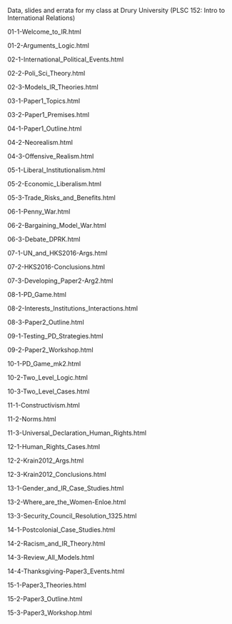 Data, slides and errata for my class at Drury University (PLSC 152: Intro to International Relations)

01-1-Welcome_to_IR.html

01-2-Arguments_Logic.html

02-1-International_Political_Events.html

02-2-Poli_Sci_Theory.html

02-3-Models_IR_Theories.html

03-1-Paper1_Topics.html

03-2-Paper1_Premises.html

04-1-Paper1_Outline.html

04-2-Neorealism.html

04-3-Offensive_Realism.html

05-1-Liberal_Institutionalism.html

05-2-Economic_Liberalism.html

05-3-Trade_Risks_and_Benefits.html

06-1-Penny_War.html

06-2-Bargaining_Model_War.html

06-3-Debate_DPRK.html

07-1-UN_and_HKS2016-Args.html

07-2-HKS2016-Conclusions.html

07-3-Developing_Paper2-Arg2.html

08-1-PD_Game.html

08-2-Interests_Institutions_Interactions.html

08-3-Paper2_Outline.html

09-1-Testing_PD_Strategies.html

09-2-Paper2_Workshop.html

10-1-PD_Game_mk2.html

10-2-Two_Level_Logic.html

10-3-Two_Level_Cases.html

11-1-Constructivism.html

11-2-Norms.html

11-3-Universal_Declaration_Human_Rights.html

12-1-Human_Rights_Cases.html

12-2-Krain2012_Args.html

12-3-Krain2012_Conclusions.html

13-1-Gender_and_IR_Case_Studies.html

13-2-Where_are_the_Women-Enloe.html

13-3-Security_Council_Resolution_1325.html

14-1-Postcolonial_Case_Studies.html

14-2-Racism_and_IR_Theory.html

14-3-Review_All_Models.html

14-4-Thanksgiving-Paper3_Events.html

15-1-Paper3_Theories.html

15-2-Paper3_Outline.html

15-3-Paper3_Workshop.html